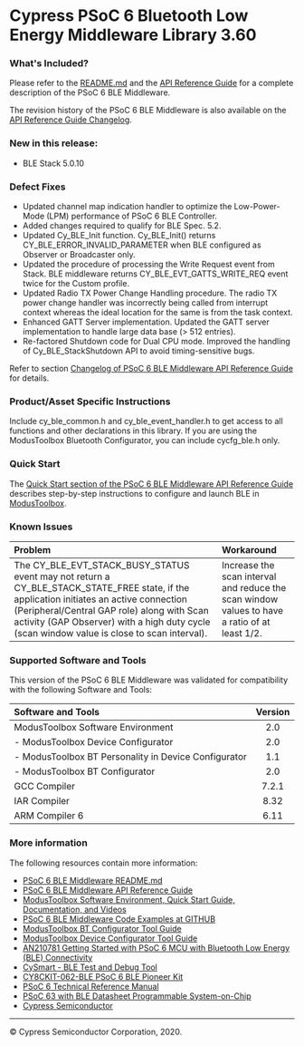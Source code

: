 ﻿# Cypress PSoC 6 Bluetooth Low Energy Middleware Library 3.60

### What's Included?
Please refer to the [README.md](./README.md) and the [API Reference Guide](https://cypresssemiconductorco.github.io/bless/ble_api_reference_manual/html/index.html) for a complete description of the PSoC 6 BLE Middleware.

The revision history of the PSoC 6 BLE Middleware is also available on the [API Reference Guide Changelog](https://cypresssemiconductorco.github.io/bless/ble_api_reference_manual/html/page_group_ble_changelog.html).

### New in this release:
* BLE Stack 5.0.10 

### Defect Fixes
* Updated channel map indication handler to optimize the Low-Power-Mode (LPM) performance of PSoC 6 BLE Controller.
* Added changes required to qualify for BLE Spec. 5.2.
* Updated Cy_BLE_Init function. Cy_BLE_Init() returns CY_BLE_ERROR_INVALID_PARAMETER when BLE configured as Observer or Broadcaster only.
* Updated the procedure of processing the Write Request event from Stack. BLE middleware returns CY_BLE_EVT_GATTS_WRITE_REQ event twice for the Custom profile.
* Updated Radio TX Power Change Handling procedure. The radio TX power change handler was incorrectly being called from interrupt context whereas the ideal location for the same is from the task context.
* Enhanced GATT Server implementation. Updated the GATT server implementation to handle large data base (> 512 entries).
* Re-factored Shutdown code for Dual CPU mode. Improved the handling of Cy_BLE_StackShutdown API to avoid timing-sensitive bugs.

Refer to section [Changelog of PSoC 6 BLE Middleware API Reference Guide](https://cypresssemiconductorco.github.io/bless/ble_api_reference_manual/html/page_group_ble_changelog.html) for details.


### Product/Asset Specific Instructions
Include cy_ble_common.h and cy_ble_event_handler.h to get access to all functions and other declarations in this library. If you are using the ModusToolbox Bluetooth Configurator, you can include cycfg_ble.h only.

### Quick Start
The [Quick Start section of the PSoC 6 BLE Middleware API Reference Guide](https://cypresssemiconductorco.github.io/bless/ble_api_reference_manual/html/page_ble_quick_start.html) describes step-by-step instructions to configure and launch BLE in [ModusToolbox](https://www.cypress.com/products/modustoolbox-software-environment).

### Known Issues
| Problem                                                  | Workaround |
| :---                                                     | :----  |
| The CY_BLE_EVT_STACK_BUSY_STATUS event may not return a CY_BLE_STACK_STATE_FREE state, if the application initiates an active connection (Peripheral/Central GAP role) along with Scan activity (GAP Observer) with a high duty cycle (scan window value is close to scan interval). | Increase the scan interval and reduce the scan window values to have a  ratio of at least 1/2. |


### Supported Software and Tools
This version of the PSoC 6 BLE Middleware was validated for compatibility with the following Software and Tools:

| Software and Tools                                      | Version |
| :---                                                    | :----:  |
| ModusToolbox Software Environment                       | 2.0     |
| - ModusToolbox Device Configurator                      | 2.0     |
| - ModusToolbox BT Personality in Device Configurator    | 1.1     |
| - ModusToolbox BT Configurator                          | 2.0     |
| GCC Compiler                                            | 7.2.1   |
| IAR Compiler                                            | 8.32    |
| ARM Compiler 6                                          | 6.11    |

### More information
The following resources contain more information:
* [PSoC 6 BLE Middleware README.md](./README.md)
* [PSoC 6 BLE Middleware API Reference Guide](https://cypresssemiconductorco.github.io/bless/ble_api_reference_manual/html/index.html)
* [ModusToolbox Software Environment, Quick Start Guide, Documentation, and Videos](https://www.cypress.com/products/modustoolbox-software-environment)
* [PSoC 6 BLE Middleware Code Examples at GITHUB](https://github.com/cypresssemiconductorco)
* [ModusToolbox BT Configurator Tool Guide](https://www.cypress.com/ModusToolboxBLEConfig)
* [ModusToolbox Device Configurator Tool Guide](https://www.cypress.com/ModusToolboxDeviceConfig)
* [AN210781 Getting Started with PSoC 6 MCU with Bluetooth Low Energy (BLE) Connectivity](http://www.cypress.com/an210781)
* [CySmart - BLE Test and Debug Tool](http://www.cypress.com/documentation/software-and-drivers/cysmart-bluetooth-le-test-and-debug-tool)
* [CY8CKIT-062-BLE PSoC 6 BLE Pioneer Kit](http://www.cypress.com/cy8ckit-062-ble)
* [PSoC 6 Technical Reference Manual](https://www.cypress.com/documentation/technical-reference-manuals/psoc-6-mcu-psoc-63-ble-architecture-technical-reference)
* [PSoC 63 with BLE Datasheet Programmable System-on-Chip](http://www.cypress.com/ds218787)
* [Cypress Semiconductor](http://www.cypress.com)
---
© Cypress Semiconductor Corporation, 2020.
